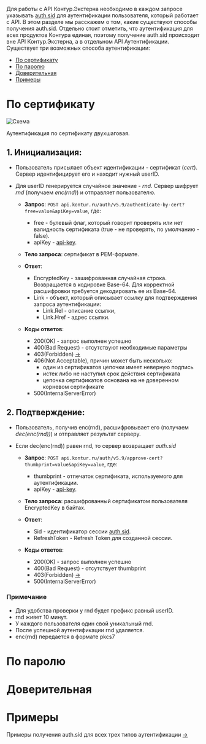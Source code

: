 Для работы с API Контур.Экстерна необходимо в каждом запросе указывать [auth.sid](https://github.com/skbkontur/extern-api-docs/blob/master/manuals/Как%20передавать%20auth.sid.md) для аутентификации пользователя, который работает с API. В этом разделе мы расскажем о том, какие существуют способы получения auth.sid. Отдельно стоит отметить, что аутентификация для всех продуктов Контура единая, поэтому получение auth.sid происходит вне API Контур.Экстерна, а в отдельном API Аутентификации. Существует три возможных способа аутентификации:
* [По сертификату](#1)
* [По паролю](#2)
* [Доверительная](#3)
* [Примеры](#4)

<a name="1"></a>
# По сертификату 

![Схема](https://github.com/skbkontur/extern-api-docs/blob/master/images/По%20серту.jpg)

Аутентификация по сертификату двухшаговая.
## 1. Инициализация:
* Пользователь присылает объект идентификации - сертификат (*cert*). Сервер идентифицирует его и находит нужный userID.
* Для userID генерируется случайное значение - *rnd*. Сервер шифрует *rnd* (получаем *enc(rnd)*) и отправляет пользователю.

     * **Запрос**: ```POST api.kontur.ru/auth/v5.9/authenticate-by-cert?free=value&apiKey=value```, где:
        * free - булевый флаг, который говорит проверять или нет валидность сертификата (true - не проверять, по умолчанию - false).
        * apiKey - [api-key](https://github.com/skbkontur/extern-api-docs/blob/master/manuals/Как%20передавать%20api-key.md).

     * **Тело запроса**: сертификат в PEM-формате.
     * **Ответ**:
        * EncryptedKey - зашифрованная случайная строка. Возвращается в кодировке Base-64. Для корректной расшифровки требуется декодировать ее из Base-64.
        * Link - объект, который описывает ссылку для подтверждения запроса аутентификации:
          * Link.Rel - описание ссылки,
          * Link.Href - адрес ссылки.
     * **Коды ответов**:
        * 200(OK) - запрос выполнен успешно
        * 400(Bad Request) - отсутствуют необходимые параметры
        * 403(Forbidden) [→](https://github.com/skbkontur/extern-api-docs/blob/master/manuals/403%20(Forbidden)%20от%20auth.api.md)
        * 406(Not Acceptable), причин может быть несколько:
          * один из сертификатов цепочки имеет неверную подпись
          * истек либо не наступил срок действия сертификата
          * цепочка сертификатов основана на не доверенном корневом сертификате
        * 500(InternalServerError)
          
## 2. Подтверждение:
* Пользователь, получив enc(rnd), расшифровывает его (получаем *dec(enc(rnd))*) и отправляет результат серверу.
* Если dec(enc(rnd)) равен rnd, то сервер возвращает *auth.sid*

     * **Запрос**: ```POST api.kontur.ru/auth/v5.9/approve-cert?thumbprint=value&apiKey=value```, где:
        * thumbprint - отпечаток сертификата, используемого для аутентификации.
        * apiKey - [api-key](https://github.com/skbkontur/extern-api-docs/blob/master/manuals/Как%20передавать%20api-key.md).

     * **Тело запроса**: расшифрованный сертификатом пользователя EncryptedKey в байтах.
     * **Ответ**:
        * Sid - идентификатор сессии [auth.sid](https://github.com/skbkontur/extern-api-docs/blob/master/manuals/Как%20передавать%20auth.sid.md).
        * RefreshToken - Refresh Token для созданной сессии.
     * **Коды ответов**:
        * 200(OK) - запрос выполнен успешно
        * 400(Bad Request) - отсутствует thumbprint
        * 403(Forbidden) [→](https://github.com/skbkontur/extern-api-docs/blob/master/manuals/403%20(Forbidden)%20от%20auth.api.md)
        * 500(InternalServerError)

### Примечание
* Для удобства проверки у rnd будет префикс равный userID. 
* rnd живет 10 минут. 
* У каждого пользователя один свой уникальный rnd. 
* После успешной аутентификации rnd удаляется.
* enc(rnd) передается в формате pkcs7

<a name="2"></a>
# По паролю 

<a name="3"></a>
# Доверительная 

<a name="4"></a>
# Примеры 
Примеры получения auth.sid для всех трех типов аутентификации [→](https://github.com/skbkontur/extern-api-docs/blob/master/examples/Аутентификация.md)
